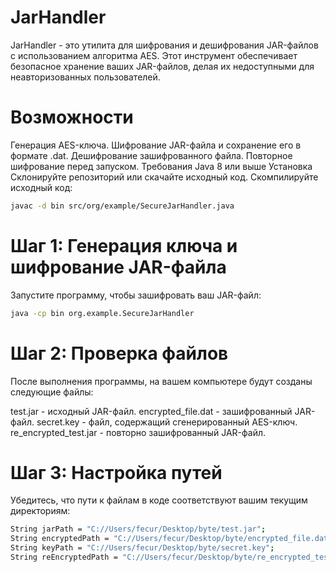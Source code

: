 # JarHandler

JarHandler - это утилита для шифрования и дешифрования JAR-файлов с использованием алгоритма AES. Этот инструмент обеспечивает безопасное хранение ваших JAR-файлов, делая их недоступными для неавторизованных пользователей.

# Возможности

Генерация AES-ключа.
Шифрование JAR-файла и сохранение его в формате .dat.
Дешифрование зашифрованного файла.
Повторное шифрование перед запуском.
Требования
Java 8 или выше
Установка
Склонируйте репозиторий или скачайте исходный код.
Скомпилируйте исходный код:
 ```bash
javac -d bin src/org/example/SecureJarHandler.java
```

# Шаг 1: Генерация ключа и шифрование JAR-файла

Запустите программу, чтобы зашифровать ваш JAR-файл:
```bash
java -cp bin org.example.SecureJarHandler
```

# Шаг 2: Проверка файлов

После выполнения программы, на вашем компьютере будут созданы следующие файлы:

test.jar - исходный JAR-файл.
encrypted_file.dat - зашифрованный JAR-файл.
secret.key - файл, содержащий сгенерированный AES-ключ.
re_encrypted_test.jar - повторно зашифрованный JAR-файл.

# Шаг 3: Настройка путей

Убедитесь, что пути к файлам в коде соответствуют вашим текущим директориям:

```bash
String jarPath = "C://Users/fecur/Desktop/byte/test.jar";
String encryptedPath = "C://Users/fecur/Desktop/byte/encrypted_file.dat";
String keyPath = "C://Users/fecur/Desktop/byte/secret.key";
String reEncryptedPath = "C://Users/fecur/Desktop/byte/re_encrypted_test.jar";
```
